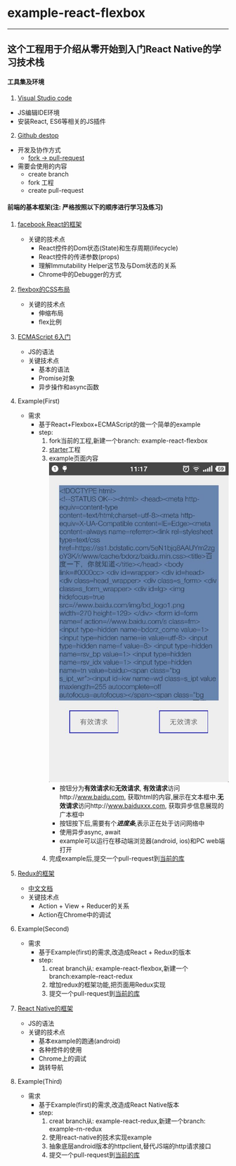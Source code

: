 # example-react-flexbox
------
## 这个工程用于介绍从零开始到入门React Native的学习技术栈

#### 工具集及环境

1. [Visual Studio code](https://code.visualstudio.com/)

* 	JS编辑IDE环境
*  安装React, ES6等相关的JS插件
	
2. [Github destop](https://desktop.github.com/)
	
* 	开发及协作方式
	*  [fork -> pull-request](https://segmentfault.com/a/1190000002413519)
* 	需要会使用的内容
	*  create branch
	*  fork 工程
	*  create pull-request 




#### 前端的基本框架(注: 严格按照以下的顺序进行学习及练习)

1. [facebook React的框架](https://facebook.github.io/react/)

	* 关键的技术点
		* React控件的Dom状态(State)和生存周期(lifecycle)
		* React控件的传递参数(props)
		* 理解Immutability Helper这节及与Dom状态的关系
		* Chrome中的Debugger的方式

2. [flexbox的CSS布局](https://css-tricks.com/snippets/css/a-guide-to-flexbox/)

	* 关键的技术点
		* 伸缩布局
		* flex比例
3. [ECMAScript 6入门](http://es6.ruanyifeng.com/)

	* JS的语法
	* 关键技术点
		* 基本的语法 
		* Promise对象
		* 异步操作和async函数

4. Example(First)
	* 需求
		* 基于React+Flexbox+ECMAScript的做一个简单的example
		* step: 
			1. fork当前的工程,新建一个branch: example-react-flexbox
			2. [starter](https://github.com/facebookincubator/create-react-app)工程
			3.  example页面内容
				![如下图](img/example.jpg)
				* 按钮分为**有效请求**和**无效请求**, **有效请求**访问http://www.baidu.com, 获取html的内容,展示在文本框中.**无效请求**访问http://www.baiduxxx.com, 获取异步信息展现的广本框中
				* 按钮按下后,需要有个***进度条***,表示正在处于访问网络中
				* 使用异步async, await
				* example可以运行在移动端浏览器(android, ios)和PC web端打开
			4. 完成example后,提交一个pull-request到[当前的库](https://github.com/Caijiacheng/example-react-flexbox/tree/example-blue-react-flexbox)

5. [Redux的框架](https://github.com/reactjs/redux)
	* [中文文档](http://cn.redux.js.org/)
	* 关键技术点
		*  Action + View + Reducer的关系
		*  Action在Chrome中的调试

6. Example(Second)
	* 需求
		* 基于Example(first)的需求,改造成React + Redux的版本 
		* step:
			1. creat branch从: example-react-flexbox,新建一个branch:example-react-redux
			2. 增加redux的框架功能,把页面用Redux实现
			3. 提交一个pull-request到[当前的库](https://github.com/Caijiacheng/example-react-flexbox/tree/example-blue-react-flexbox)

6. [React Native的框架](http://facebook.github.io/react-native/)
	
	* JS的语法
	* 关键的技术点
		* 基本example的跑通(android)
		* 各种控件的使用
		* Chrome上的调试
		* 跳转导航

7. Example(Third)
	* 需求
		* 基于Example(first)的需求,改造成React Native版本 
		* step:
			1. creat branch从: example-react-redux,新建一个branch: example-rn-redux
			2. 使用react-native的技术实现example
			3. 抽象底层android版本的httpclient,替代JS端的http请求接口
			3. 提交一个pull-request到[当前的库](https://github.com/Caijiacheng/example-react-flexbox/tree/example-blue-react-flexbox)


	
	





